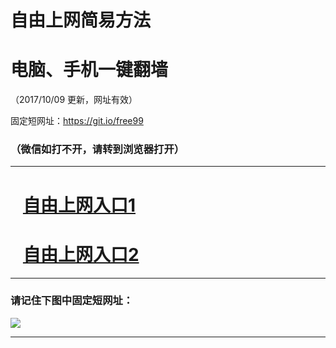 ﻿# 自由上网简易方法

# 电脑、手机一键翻墙

（2017/10/09 更新，网址有效）

固定短网址：https://git.io/free99

### （微信如打不开，请转到浏览器打开）


***





# &nbsp;&nbsp; <a href="http://ft834315044.fwq-tz-1001.info/fwqtz01.html?t=100900121617 " target="_blank">自由上网入口1</a>
# &nbsp;&nbsp; <a href="http://ft3207729584.fwq-tz-1002.info/fwqtz02.html?t=10090016108 " target="_blank">自由上网入口2</a>
***

### 请记住下图中固定短网址：

<img src="https://s3-us-west-2.amazonaws.com/fwq-1001/yjfq-20170905okok.png" /> 


***

